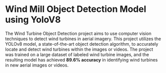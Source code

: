 # Wind Mill Object Detection Model using YoloV8

The Wind Turbine Object Detection project aims to use computer vision techniques to detect wind turbines in aerial imagery. This project utilizes the YOLOv8 model, a state-of-the-art object detection algorithm, to accurately locate and detect wind turbines within the images or videos. The project was trained on a large dataset of labeled wind turbine images, and the resulting model has achieved **89.6% accuracy** in identifying wind turbines in new aerial images or videos.
